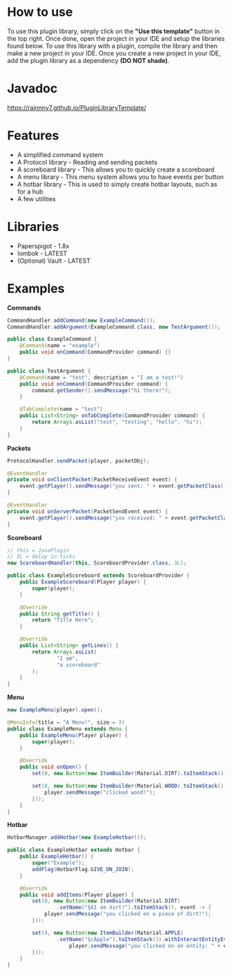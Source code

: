 # How to use
To use this plugin library, simply click on the **"Use this template"** button in the top right. Once done, open the project
in your IDE and setup the libraries found below. To use this library with a plugin, compile the library and then make a new
project in your IDE. Once you create a new project in your IDE, add the plugin library as a dependency **(DO NOT shade)**.

# Javadoc
https://rainnny7.github.io/PluginLibraryTemplate/

# Features
* A simplified command system
* A Protocol library - Reading and sending packets
* A scoreboard library - This allows you to quickly create a scoreboard
* A menu library - This menu system allows you to have events per button
* A hotbar library - This is used to simply create hotbar layouts, such as for a hub
* A few utilities

# Libraries
* Paperspigot - 1.8x
* lombok - LATEST
* (Optional) Vault - LATEST

# Examples

**Commands**
```java
CommandHandler.addCommand(new ExampleCommand());
CommandHandler.addArgument(ExampleCommand.class, new TestArgument());
```
```java
public class ExampleCommand {
    @Command(name = "example")
    public void onCommand(CommandProvider command) {}
}
```
```java
public class TestArgument {
    @Command(name = "test", description = "I am a test!")
    public void onCommand(CommandProvider command) {
        command.getSender().sendMessage("hi there!");
    }

    @TabComplete(name = "test")
    public List<String> onTabComplete(CommandProvider command) {
        return Arrays.asList("test", "testing", "hello", "hi");
    }
}
```

**Packets**
```java
ProtocolHandler.sendPacket(player, packetObj);
```
```java
@EventHandler
private void onClientPacket(PacketReceiveEvent event) {
    event.getPlayer().sendMessage("you sent: " + event.getPacketClass().getClass().getSimpleName());
}

@EventHandler
private void onServerPacket(PacketSendEvent event) {
    event.getPlayer().sendMessage("you received: " + event.getPacketClass().getClass().getSimpleName());
}
```

**Scoreboard**
```java
// this = JavaPlugin
// 3L = delay in ticks
new ScoreboardHandler(this, ScoreboardProvider.class, 3L);
```
```java
public class ExampleScoreboard extends ScoreboardProvider {
    public ExampleScoreboard(Player player) {
        super(player);
    }

    @Override
    public String getTitle() {
        return "Title Here";
    }

    @Override
    public List<String> getLines() {
        return Arrays.asList(
                "I am",
                "a scoreboard"
        );
    }
}
```

**Menu**
```java
new ExampleMenu(player).open();
```
```java
@MenuInfo(title = "A Menu!", size = 3)
public class ExampleMenu extends Menu {
    public ExampleMenu(Player player) {
        super(player);
    }

    @Override
    public void onOpen() {
        set(0, new Button(new ItemBuilder(Material.DIRT).toItemStack()));

        set(8, new Button(new ItemBuilder(Material.WOOD).toItemStack(), event -> {
            player.sendMessage("clicked wood!");
        }));
    }
}
```

**Hotbar**
```java
HotbarManager.addHotbar(new ExampleHotbar());
```
```java
public class ExampleHotbar extends Hotbar {
    public ExampleHotbar() {
        super("Example");
        addFlag(HotbarFlag.GIVE_ON_JOIN);
    }

    @Override
    public void addItems(Player player) {
        set(0, new Button(new ItemBuilder(Material.DIRT)
                .setName("§6I am dirt!").toItemStack(), event -> {
            player.sendMessage("you clicked on a piece of dirt!");
        }));

        set(4, new Button(new ItemBuilder(Material.APPLE)
                .setName("§cApple").toItemStack()).withInteractEntityEvent(event -> {
                    player.sendMessage("you clicked on an entity: " + event.getRightClicked().getType().name());
        }));
    }
}
```